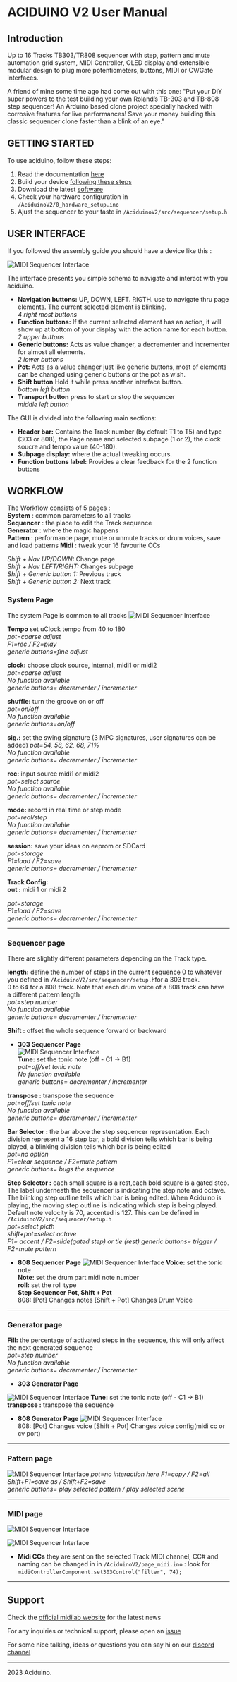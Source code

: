 # ACIDUINO V2 User Manual

## Introduction

Up to 16 Tracks TB303/TR808 sequencer with step, pattern and mute automation grid system, MIDI Controller, OLED display and extensible modular design to plug more potentiometers, buttons, MIDI or CV/Gate interfaces.

A friend of mine some time ago had come out with this one:
"Put your DIY super powers to the test building your own Roland’s TB-303 and TB-808 step sequencer! An Arduino based clone project specially hacked with corrosive features for live performances! Save your money building this classic sequencer clone faster than a blink of an eye."

## GETTING STARTED

To use aciduino, follow these steps:

1. Read the documentation [here](https://github.com/midilab/aciduino/tree/master/v2/)
2. Build your device [following these steps](https://github.com/midilab/aciduino/tree/master/v2#assembly)
3. Download the latest [software](https://github.com/midilab/aciduino/releases)
4. Check your hardware configuration in `/AciduinoV2/0_hardware_setup.ino`
5. Ajust the sequencer to your taste in `/AciduinoV2/src/sequencer/setup.h`

## USER INTERFACE
If you followed the assembly guide you should have a device like this :

![MIDI Sequencer Interface](images/cheatsheet.png)

The interface presents you simple schema to navigate and interact with you aciduino.

- **Navigation buttons:** UP, DOWN, LEFT. RIGTH. use to navigate thru page elements. The current selected element is blinking.  
*4 right most buttons*  
- **Function buttons:** If the current selected element has an action, it will show up at bottom of your display with the action name for each button.  
*2 upper buttons*  
- **Generic buttons:** Acts as value changer, a decrementer and incrementer for almost all elements.  
*2 lower buttons*  
- **Pot:** Acts as a value changer just like generic buttons, most of elements can be changed using generic buttons or the pot as wish.  
- **Shift button** Hold it while press another interface button.  
*bottom left button*  
- **Transport button** press to start or stop the sequencer  
*middle left button*  

The GUI is divided into the following main sections:

- **Header bar:** Contains the Track number (by default T1 to T5) and type (303 or 808), the Page name and selected subpage (1 or 2), the clock soucre and tempo value (40-180).
- **Subpage display:** where the actual tweaking occurs.
- **Function buttons label:** Provides a clear feedback for the 2 function buttons

## WORKFLOW

The Workflow consists of 5 pages :  
**System** : common parameters to all tracks  
**Sequencer** : the place to edit the Track sequence  
**Generator** : where the magic happens  
**Pattern** : performance page, mute or unmute tracks or drum voices, save and load patterns
**Midi** : tweak your 16 favourite CCs  

*Shift + Nav UP/DOWN:* Change page  
*Shift + Nav LEFT/RIGHT:* Changes subpage  
*Shift + Generic button 1:* Previous track  
*Shift + Generic button 2:* Next track  

 ### **System Page** 
The system Page is common to all tracks
![MIDI Sequencer Interface](images/PageSyst.png)

**Tempo** set uClock tempo from 40 to 180  
*pot=coarse adjust  
F1=rec / F2=play  
generic buttons=fine adjust*  

**clock:** choose clock source, internal, midi1 or midi2  
*pot=coarse adjust  
No function available  
generic buttons= decrementer / incrementer*  

**shuffle:** turn the groove on or off  
*pot=on/off  
No function available  
generic buttons=on/off*  

**sig.:** set the swing signature (3 MPC signatures, user signatures can be added)
*pot=54, 58, 62, 68, 71%  
No function available  
generic buttons= decrementer / incrementer*  

**rec:** input source midi1 or midi2  
*pot=select source  
No function available  
generic buttons= decrementer / incrementer*  

**mode:** record in real time or step mode  
*pot=real/step  
No function available  
generic buttons= decrementer / incrementer*  

**session:** save your ideas on eeprom or SDCard  
*pot=storage  
F1=load / F2=save  
generic buttons= decrementer / incrementer*  

**Track Config:**  
**out :** midi 1 or midi 2
 
  
*pot=storage  
F1=load / F2=save  
generic buttons= decrementer / incrementer*  

---  

### Sequencer page     
 There are slightly different parameters depending on the Track type.
 
  **length:**  define the number of steps in the current sequence 
  0 to whatever you defined in `/AciduinoV2/src/sequencer/setup.h`for a 303 track.  
 0 to 64 for a 808 track. Note that each drum voice of a 808 track can have a different pattern length   
*pot=step number  
No function available   
generic buttons= decrementer / incrementer* 

 **Shift :** offset the whole sequence forward or backward  
 
  - **303 Sequencer Page**  
 ![MIDI Sequencer Interface](images/PageSeqr303.png)  
  **Tune:** set the tonic note (off - C1 -> B1)  
   *pot=off/set tonic note  
   No function available   
   generic buttons= decrementer / incrementer*   
     
  **transpose :** transpose the sequence   
  *pot=off/set tonic note  
No function available    
generic buttons= decrementer / incrementer*  
  
  **Bar Selector :** the bar above the step sequencer representation. Each division represent a 16 step bar, a bold division tells which bar is being played, a blinking division tells which bar is being edited    
  *pot=no option  
F1=clear sequence / F2=mute pattern   
generic buttons= bugs the sequence*  

  **Step Selector :** each small square is a rest,each bold square is a gated step. The label underneath the sequencer is indicating the step note and octave. The blinking step outline tells which bar is being edited. When Aciduino is playing, the moving step outline is indicating which step is being played.  
     Default note velocity is 70, accented is 127. This can be defined in `/AciduinoV2/src/sequencer/setup.h`  
  *pot=select picth  
  shift+pot=select octave      
  F1= accent / F2=slide(gated step) or tie (rest) 
  generic buttons= trigger  / F2=mute pattern*  

  - **808 Sequencer Page**
 ![MIDI Sequencer Interface](images/PageSeqr808.png)
 **Voice:** set the tonic note    
 **Note:** set the drum part midi note number  
 **roll:** set the roll type  
 **Step Sequencer Pot, Shift + Pot**  
808: [Pot] Changes notes [Shift + Pot] Changes Drum Voice  


---

### Generator page  

 **Fill:**  the percentage of activated steps in the sequence, this will only affect the next generated sequence  
  *pot=step number  
No function available  
generic buttons= decrementer / incrementer*  

  - **303 Generator Page**  
    
 ![MIDI Sequencer Interface](images/PageGene303.png)
   **Tune:** set the tonic note (off - C1 -> B1)  
  **transpose :** transpose the sequence  
 

 - **808 Generator Page**
 ![MIDI Sequencer Interface](images/PageGene808.png)  
 808: [Pot] Changes voice [Shift + Pot] Changes voice config(midi cc or cv port) 
 


---  

### Pattern page 

 ![MIDI Sequencer Interface](images/PagePtrn.png)
  *pot=no interaction here
F1=copy / F2=all
Shift+F1=save as / Shift+F2=save  
generic buttons= play selected pattern / play selected scene*  

--- 

### MIDI page 


 ![MIDI Sequencer Interface](images/PageMidi303.png)
 
 
  ![MIDI Sequencer Interface](images/PageMidi808.png)

 - **Midi CCs** they are sent on the selected Track MIDI channel, CC# and naming can be changed in in `/AciduinoV2/page_midi.ino` : look for     `midiControllerComponent.set303Control("filter", 74);`

---

## Support


Check the [official midilab website](https://midilab.co/)  for the latest news


For any inquiries or technical support, please open an [issue](https://github.com/midilab/aciduino/issues)

For some nice talking, ideas or questions you can say hi on our  [discord channel](https://discord.com/channels/1137685010967703582/1137685011416498236)


---
 2023 Aciduino.

